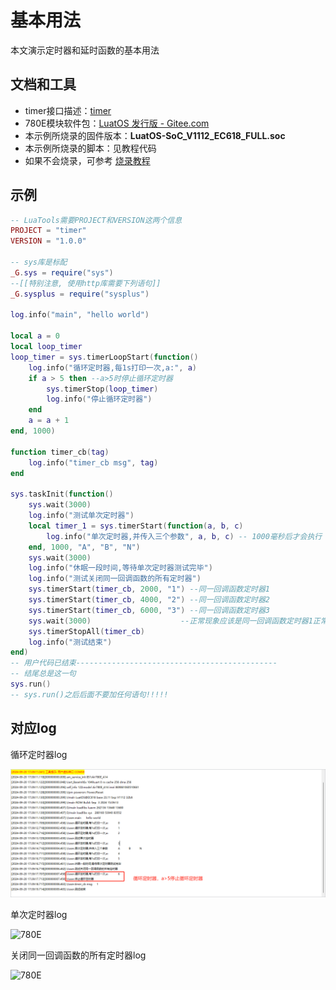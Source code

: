 # 基本用法

本文演示定时器和延时函数的基本用法

## 文档和工具
- timer接口描述：[timer](https://wiki.luatos.com/api/sys.html#sys-wait-timeout)
- 780E模块软件包：[LuatOS 发行版 - Gitee.com](https://gitee.com/openLuat/LuatOS/releases)
- 本示例所烧录的固件版本：**LuatOS-SoC_V1112_EC618_FULL.soc**
- 本示例所烧录的脚本：见教程代码
- 如果不会烧录，可参考 [烧录教程](https://doc.openluat.com/wiki/21?wiki_page_id=6072)


## 示例
``` lua
-- LuaTools需要PROJECT和VERSION这两个信息
PROJECT = "timer"
VERSION = "1.0.0"

-- sys库是标配
_G.sys = require("sys")
--[[特别注意, 使用http库需要下列语句]]
_G.sysplus = require("sysplus")

log.info("main", "hello world")

local a = 0
local loop_timer
loop_timer = sys.timerLoopStart(function()
    log.info("循环定时器,每1s打印一次,a:", a)
    if a > 5 then --a>5时停止循环定时器
        sys.timerStop(loop_timer)
        log.info("停止循环定时器")
    end
    a = a + 1
end, 1000)

function timer_cb(tag)
    log.info("timer_cb msg", tag)
end

sys.taskInit(function()
    sys.wait(3000)
    log.info("测试单次定时器")
    local timer_1 = sys.timerStart(function(a, b, c)
        log.info("单次定时器,并传入三个参数", a, b, c) -- 1000毫秒后才会执行
    end, 1000, "A", "B", "N")
    sys.wait(3000)
    log.info("休眠一段时间,等待单次定时器测试完毕")
    log.info("测试关闭同一回调函数的所有定时器")
    sys.timerStart(timer_cb, 2000, "1") --同一回调函数定时器1
    sys.timerStart(timer_cb, 4000, "2") --同一回调函数定时器2
    sys.timerStart(timer_cb, 6000, "3") --同一回调函数定时器3
    sys.wait(3000)                    --正常现象应该是同一回调函数定时器1正常触发，定时器2和定时器3被关闭
    sys.timerStopAll(timer_cb)
    log.info("测试结束")
end)
-- 用户代码已结束---------------------------------------------
-- 结尾总是这一句
sys.run()
-- sys.run()之后后面不要加任何语句!!!!!
```

## 对应log
循环定时器log

![780E](./image/timer_1.png)

单次定时器log

![780E](./image/timer_2.png)

关闭同一回调函数的所有定时器log

![780E](./image/timer_3.png)
